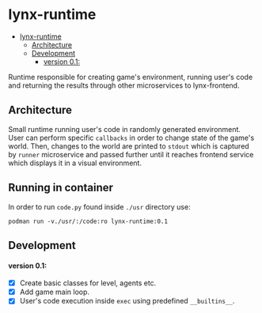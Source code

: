 # lynx-runtime

- [lynx-runtime](#lynx-runtime)
  - [Architecture](#architecture)
  - [Development](#development)
      - [version 0.1:](#version-01)

Runtime responsible for creating game's environment, running user's code and returning the results through other microservices to lynx-frontend.

## Architecture

Small runtime running user's code in randomly generated environment. User can perform specific `callbacks` in order to change state of the game's world. Then, changes to the world are printed to `stdout` which is captured by `runner` microservice and passed further until it reaches frontend service which displays it in a visual environment.

## Running in container
In order to run `code.py` found inside `./usr` directory use:

    podman run -v./usr/:/code:ro lynx-runtime:0.1

## Development

#### version 0.1:

- [X] Create basic classes for level, agents etc.
- [X] Add game main loop.
- [X] User's code execution inside `exec` using predefined `__builtins__`.